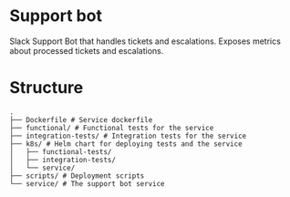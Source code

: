 # Support bot

Slack Support Bot that handles tickets and escalations.
Exposes metrics about processed tickets and escalations.

# Structure
```
.
├── Dockerfile # Service dockerfile
├── functional/ # Functional tests for the service
├── integration-tests/ # Integration tests for the service
├── k8s/ # Helm chart for deploying tests and the service
│   ├── functional-tests/
│   ├── integration-tests/
│   └── service/
├── scripts/ # Deployment scripts
└── service/ # The support bot service
```